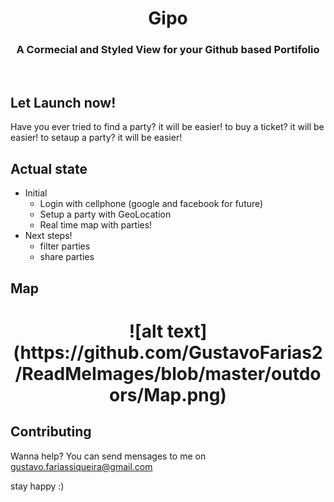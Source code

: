 <h1 align="center">
  Gipo
</h3>

<h3 align="center">
  A Cormecial and Styled View for your Github based Portifolio
</h3>

<br>

## Let Launch now!

Have you ever tried to find a party? it will be easier!
                    to buy a ticket? it will be easier!
                    to setaup a party? it will be easier!
                    
## Actual state

* Initial
  * Login with cellphone (google and facebook for future)
  * Setup a party with GeoLocation
  * Real time map with parties!
* Next steps!
  * filter parties
  * share parties
  
## Map

<h1 align="center">
  ![alt text](https://github.com/GustavoFarias2/ReadMeImages/blob/master/outdoors/Map.png)
</h1> 

## Contributing

Wanna help? You can send mensages to me on gustavo.fariassiqueira@gmail.com

stay happy :)
